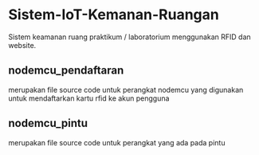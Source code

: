 # Sistem-IoT-Kemanan-Ruangan
Sistem keamanan ruang praktikum / laboratorium menggunakan RFID dan website.</br>
## nodemcu_pendaftaran
merupakan file source code untuk perangkat nodemcu yang digunakan untuk mendaftarkan kartu rfid ke akun pengguna
## nodemcu_pintu
merupakan file source code untuk perangkat yang ada pada pintu
